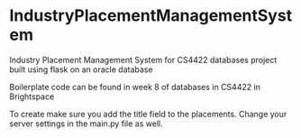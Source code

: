 # IndustryPlacementManagementSystem
Industry Placement Management System for CS4422 databases project built using flask on an oracle database

Boilerplate code can be found in week 8 of databases in CS4422 in Brightspace

To create make sure you add the title field to the placements.
Change your server settings in the main.py file as well.
